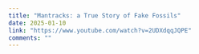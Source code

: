 ```yaml
---
title: "Mantracks: a True Story of Fake Fossils"
date: 2025-01-10
link: "https://www.youtube.com/watch?v=2UDXdqqJQPE"
comments: ""
---
```


